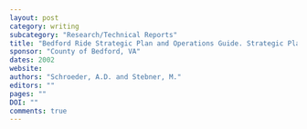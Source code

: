 ```yaml
---
layout: post
category: writing
subcategory: "Research/Technical Reports"
title: "Bedford Ride Strategic Plan and Operations Guide. Strategic Plan"
sponsor: "County of Bedford, VA"
dates: 2002
website:
authors: "Schroeder, A.D. and Stebner, M."
editors: ""
pages: ""
DOI: ""
comments: true
---
```

